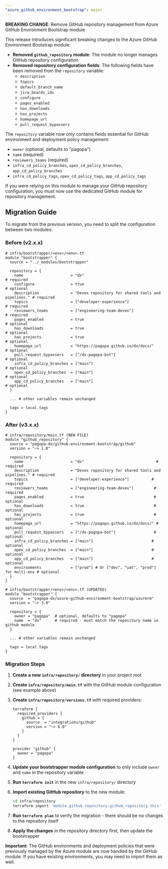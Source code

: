 ```yaml
---
"azure_github_environment_bootstrap": major
---
```


**BREAKING CHANGE**: Remove GitHub repository management from Azure GitHub Environment Bootstrap module

This release introduces significant breaking changes to the Azure GitHub Environment Bootstrap module:

- **Removed `github_repository` module**: The module no longer manages GitHub repository configuration
- **Removed repository configuration fields**: The following fields have been removed from the `repository` variable:
  - `description`
  - `topics`
  - `default_branch_name`
  - `jira_boards_ids`
  - `configure`
  - `pages_enabled`
  - `has_downloads`
  - `has_projects`
  - `homepage_url`
  - `pull_request_bypassers`

The `repository` variable now only contains fields essential for GitHub environment and deployment policy management:

- `owner` (optional, defaults to "pagopa")
- `name` (required)
- `reviewers_teams` (required)
- `infra_cd_policy_branches`, `opex_cd_policy_branches`, `app_cd_policy_branches`
- `infra_cd_policy_tags`, `opex_cd_policy_tags`, `app_cd_policy_tags`

If you were relying on this module to manage your GitHub repository configuration, you must now use the dedicated GitHub module for repository management.

## Migration Guide

To migrate from the previous version, you need to split the configuration between two modules:

### Before (v2.x.x)

```hcl
# infra/bootstrapper/<env>/<env>.tf
module "bootstrapper" {
  source = "../_modules/bootstrapper"

  repository = {
    name                     = "dx"                                               # required
    configure                = true                                              # optional
    description              = "Devex repository for shared tools and pipelines." # required
    topics                   = ["developer-experience"]                         # required
    reviewers_teams          = ["engineering-team-devex"]                       # required
    pages_enabled            = true                                              # optional
    has_downloads            = true                                              # optional
    has_projects             = true                                              # optional
    homepage_url             = "https://pagopa.github.io/dx/docs/"               # optional
    pull_request_bypassers   = ["/dx-pagopa-bot"]                               # optional
    infra_cd_policy_branches = ["main"]                                         # optional
    opex_cd_policy_branches  = ["main"]                                         # optional
    app_cd_policy_branches   = ["main"]                                         # optional
  }

  ... # other variables remain unchanged

  tags = local.tags
}
```

### After (v3.x.x)

```hcl
# infra/repository/main.tf (NEW FILE)
module "github_repository" {
  source = "pagopa-dx/github-environment-bootstrap/github"
  version = "~> 1.0"

  repository = {
    name                     = "dx"                                # required
    description              = "Devex repository for shared tools and pipelines." # required
    topics                   = ["developer-experience"]          # required
    reviewers_teams          = ["engineering-team-devex"]         # required
    pages_enabled            = true                               # optional
    has_downloads            = true                               # optional
    has_projects             = true                               # optional
    homepage_url             = "https://pagopa.github.io/dx/docs/" # optional
    pull_request_bypassers   = ["/dx-pagopa-bot"]                 # optional
    infra_cd_policy_branches = ["main"]                          # optional
    opex_cd_policy_branches  = ["main"]                          # optional
    app_cd_policy_branches   = ["main"]                          # optional
    environments             = ["prod"] # Or ["dev", "uat", "prod"] for multi-env # optional
  }
}
```

```hcl
# infra/bootstrapper/<env>/<env>.tf (UPDATED)
module "bootstrapper" {
  source  = "pagopa-dx/azure-github-environment-bootstrap/azurerm"
  version = "~> 3.0"

  repository = {
    owner = "pagopa"  # optional, defaults to "pagopa"
    name  = "dx"      # required - must match the repository name in github module
  }

  ... # other variables remain unchanged

  tags = local.tags
}
```

### Migration Steps

1. **Create a new `infra/repository/` directory** in your project root
2. **Create `infra/repository/main.tf`** with the GitHub module configuration (see example above)
3. **Create `infra/repository/versions.tf`** with required providers:

   ```hcl
   terraform {
     required_providers {
       github = {
         source  = "integrations/github"
         version = "~> 6.0"
       }
     }
   }

   provider "github" {
     owner = "pagopa"
   }
   ```

4. **Update your bootstrapper module configuration** to only include `owner` and `name` in the repository variable
5. **Run `terraform init`** in the new `infra/repository/` directory
6. **Import existing GitHub repository** to the new module:
   ```bash
   cd infra/repository
   terraform import 'module.github_repository.github_repository.this' your-repo-name
   ```
7. **Run `terraform plan`** to verify the migration - there should be no changes to the repository itself
8. **Apply the changes** in the repository directory first, then update the bootstrapper

**Important**: The GitHub environments and deployment policies that were previously managed by the Azure module are now handled by the GitHub module. If you have existing environments, you may need to import them as well.
